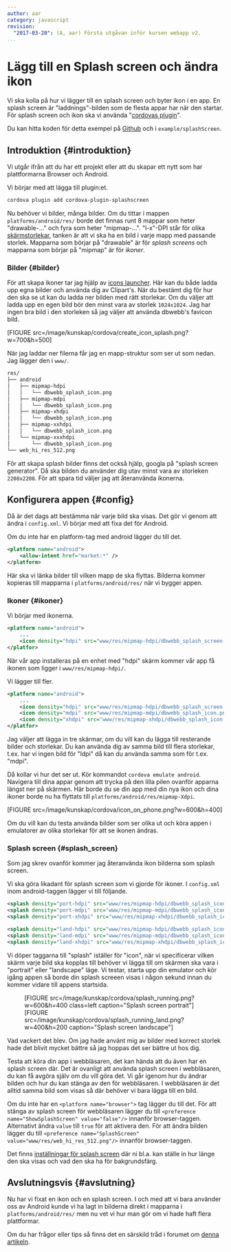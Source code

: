 ```yaml
---
author: aar
category: javascript
revision:
  "2017-03-20": (A, aar) Första utgåvan inför kursen webapp v2.
...
```

Lägg till en Splash screen och ändra ikon
==================================

Vi ska kolla på hur vi lägger till en splash screen och byter ikon i en app. En splash screen är "laddnings"-bilden som de flesta appar har när den startar.
För splash screen och ikon ska vi använda "[cordovas plugin](https://cordova.apache.org/docs/en/latest/reference/cordova-plugin-splashscreen/index.html)".

Du kan hitta koden för detta exempel på [Github](https://github.com/dbwebb-se/webapp/tree/master/example/splashScreen/www) och i `example/splashScreen`.

<!--more-->



Introduktion {#introduktion}
--------------------------------------

Vi utgår ifrån att du har ett projekt eller att du skapar ett nytt som har plattformarna Browser och Android.

Vi börjar med att lägga till plugin:et.

```bash
cordova plugin add cordova-plugin-splashscreen
```

Nu behöver vi bilder, många bilder. Om du tittar i mappen `platforms/android/res/` borde det finnas runt 8 mappar som heter "drawable-..." och fyra som heter "mipmap-...". "l-x"-DPI står för olika [skärmstorlekar](https://phonegappro.com/phonegap-tutorial/phonegap-icon-and-splash-screen-sizes/), tanken är att vi ska ha en bild i varje mapp med passande storlek. Mapparna som börjar på "drawable" är för _splash screens_ och mapparna som börjar på "mipmap" är för _ikoner_.

### Bilder {#bilder}

För att skapa ikoner tar jag hjälp av [icons launcher](https://romannurik.github.io/AndroidAssetStudio/icons-launcher.html). Här kan du både ladda upp egna bilder och använda dig av Clipart's. När du bestämt dig för hur den ska se ut kan du ladda ner bilden med rätt storlekar.
Om du väljer att ladda upp en egen bild bör den minst vara av storlek `1024x1024`. Jag har ingen bra bild i den storleken så jag väljer att använda dbwebb's favicon bild.

[FIGURE src=/image/kunskap/cordova/create_icon_splash.png?w=700&h=500]

När jag laddar ner filerna får jag en mapp-struktur som ser ut som nedan. Jag lägger den i `www/`.

```bash
res/
├── android
│   ├── mipmap-hdpi
│   │   └── dbwebb_splash_icon.png
│   ├── mipmap-mdpi
│   │   └── dbwebb_splash_icon.png
│   ├── mipmap-xhdpi
│   │   └── dbwebb_splash_icon.png
│   ├── mipmap-xxhdpi
│   │   └── dbwebb_splash_icon.png
│   └── mipmap-xxxhdpi
│       └── dbwebb_splash_icon.png
└── web_hi_res_512.png
```

För att skapa splash bilder finns det också hjälp, googla på "splash screen generator". Då ska bilden du använder dig utav minst vara av storleken `2208x2208`. För att spara tid väljer jag att återanvända ikonerna.



Konfigurera appen {#config}
--------------------------------------

Då är det dags att bestämma när varje bild ska visas. Det gör vi genom att ändra i `config.xml`. Vi börjar med att fixa det för Android.

Om du inte har en platform-tag med android lägger du till det.

```xml
<platform name="android">
    <allow-intent href="market:*" />
</platform>
```

Här ska vi länka bilder till vilken mapp de ska flyttas. Bilderna kommer kopieras till mapparna i `platforms/android/res/` när vi bygger appen.



### Ikoner {#ikoner}

Vi börjar med ikonerna.

```xml
<platform name="android">
    ...
    <icon density="hdpi" src="www/res/mipmap-hdpi/dbwebb_splash_screen.png" />
</platfor>
```
När vår app installeras på en enhet med "hdpi" skärm kommer vår app få ikonen som ligger i `www/res/mipmap-hdpi/`.

Vi lägger till fler.

```xml
<platform name="android">
    ...
    <icon density="hdpi" src="www/res/mipmap-hdpi/dbwebb_splash_screen.png" />
    <icon density="mdpi" src="www/res/mipmap-mdpi/dbwebb_splash_icon.png.png" />
    <icon density="xhdpi" src="www/res/mipmap-xhdpi/dbwebb_splash_icon.png.png" />
</platfor>
```

Jag väljer att lägga in tre skärmar, om du vill kan du lägga till resterande bilder och storlekar. Du kan använda dig av samma bild till flera storlekar, t.ex. har vi ingen bild för "ldpi" då kan du använda samma som för t.ex. "mdpi".

Då kollar vi hur det ser ut. Kör kommandot `cordova emulate android`. Navigera till dina appar genom att trycka på den lilla pilen ovanför apparna längst ner på skärmen. Här borde du se din app med din nya ikon och dina ikoner borde nu ha flyttats till `platforms/android/res/mipmap-Xdpi`.

[FIGURE src=/image/kunskap/cordova/icon_on_phone.png?w=600&h=400]

Om du vill kan du testa använda bilder som ser olika ut och köra appen i emulatorer av olika storlekar för att se ikonen ändras.



### Splash screen {#splash_screen}

Som jag skrev ovanför kommer jag återanvända ikon bilderna som splash screen.

Vi ska göra likadant för splash screen som vi gjorde för ikoner. I `config.xml` inom android-taggen lägger vi till följande.

```xml
<splash density="port-hdpi" src="www/res/mipmap-hdpi/dbwebb_splash_icon.png.png" />
<splash density="port-mdpi" src="www/res/mipmap-mdpi/dbwebb_splash_icon.png.png" />
<splash density="port-xhdpi" src="www/res/mipmap-xhdpi/dbwebb_splash_icon.png.png" />

<splash density="land-hdpi" src="www/res/mipmap-hdpi/dbwebb_splash_icon.png.png" />
<splash density="land-mdpi" src="www/res/mipmap-mdpi/dbwebb_splash_icon.png.png" />
<splash density="land-xhdpi" src="www/res/mipmap-xhdpi/dbwebb_splash_icon.png.png" />
```

Vi döper taggarna till "splash" iställer för "icon", när vi specificerar vilken skärm varje bild ska kopplas till behöver vi lägga till om skärmen ska vara i "portrait" eller "landscape" läge. Vi testar, starta upp din emulator och kör igång appen så borde din splash screeen visas i någon sekund innan du kommer vidare till appens startsida.

<figure style="overflow: auto">
[FIGURE src=/image/kunskap/cordova/splash_running.png?w=600&h=400 class=left caption="Splash screen portrait"]
[FIGURE src=/image/kunskap/cordova/splash_running_land.png?w=400&h=200 caption="Splash screen landscape"]
</figure>

Vad vackert det blev. Om jag hade använt mig av bilder med korrect storlek hade det blivit mycket bättre så jag hoppas det ser bättre ut hos dig.

Testa att köra din app i webbläsaren, det kan hända att du även har en splash screen där. Det är ovanligt att använda splash screen i webbläsaren, du kan få avgöra själv om du vill göra det. Vi går igenom hur du ändrar bilden och hur du kan stänga av den för webbläsaren. I webbläsaren är det alltid samma bild som visas så där behöver vi bara lägga till en bild.

Om du inte har en `<platform name="browser">` tag lägger du till det.
För att stänga av splash screen för webbläsaren lägger du till `<preference name="ShowSplashScreen" value="false"/>` innanför browser-taggen. Alternativt ändra `value` till `true` för att aktivera den.
För att ändra bilden lägger du till `<preference name="SplashScreen" value="www/res/web_hi_res_512.png"/>` innanför browser-taggen.

Det finns [inställningar för splash screen](https://cordova.apache.org/docs/en/latest/reference/cordova-plugin-splashscreen/index.html#preferences) där ni bl.a. kan ställe in hur länge den ska visas och vad den ska ha för bakgrundsfärg.



Avslutningsvis {#avslutning}
--------------------------------------

Nu har vi fixat en ikon och en splash screen. I och med att vi bara använder oss av Android kunde vi ha lagt in bilderna direkt i mapparna i `platforms/android/res/` men nu vet vi hur man gör om vi hade haft flera plattformar.

Om du har frågor eller tips så finns det en särskild tråd i forumet om [denna artikeln](t/40777).
